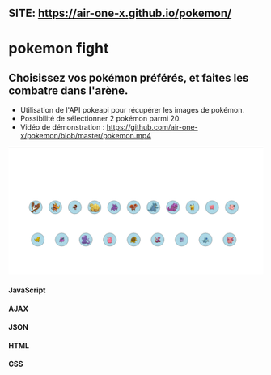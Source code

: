 ## SITE: https://air-one-x.github.io/pokemon/

# pokemon fight

## Choisissez vos pokémon préférés, et faites les combatre dans l'arène.

- Utilisation de l'API pokeapi pour récupérer les images de pokémon.
- Possibilité de sélectionner 2 pokémon parmi 20. 
- Vidéo de démonstration : https://github.com/air-one-x/pokemon/blob/master/pokemon.mp4

![pokemon](pokemon.PNG)
#### JavaScript
#### AJAX
#### JSON
#### HTML
#### CSS
